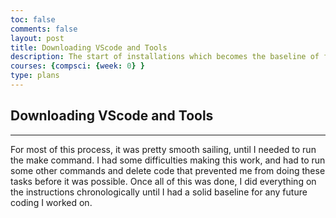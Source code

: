 ```yaml
---
toc: false
comments: false
layout: post
title: Downloading VScode and Tools
description: The start of installations which becomes the baseline of future code
courses: {compsci: {week: 0} }
type: plans
---
```


## Downloading VScode and Tools


---


For most of this process, it was pretty smooth sailing, until I needed to run the make command. I had some difficulties making this work, and had to run some other commands and delete code that prevented me from doing these tasks before it was possible. Once all of this was done, I did everything on the instructions chronologically until I had a solid baseline for any future coding I worked on.
